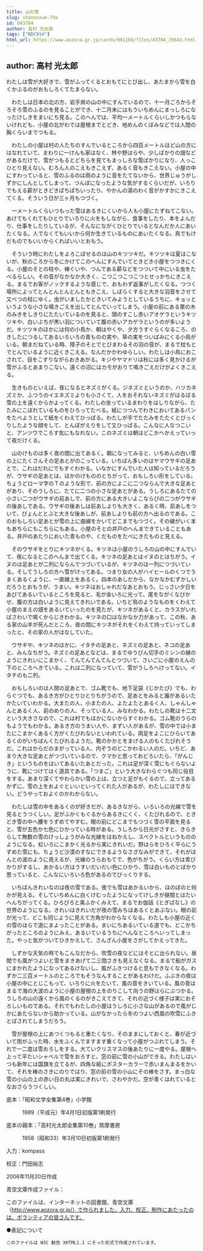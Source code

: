 ```yaml
---
title: 山の雪
slug: shannoxue-79a
id: 043784
author: 高村 光太郎
tags: ["NDC914"]
html_url: https://www.aozora.gr.jp/cards/001168/files/43784_25643.html
---
```


## author: 高村 光太郎

わたしは雪が大好きで、雪がふってくるとおもてにとび出し、あたまから雪を白くかぶるのがおもしろくてたまらない。

　わたしは日本の北の方、岩手県の山の中にすんでいるので、十一月ごろからそろそろ雪のふるのを見ることができ、十二月末にはもういちめんにまっしろになったけしきをまいにち見る。このへんでは、平均一メートルくらいしかつもらないけれども、小屋の北がわでは屋根までとどき、地めんのくぼみなどでは人間の胸くらいまでつもる。

　わたしの小屋は村の人たちのすんでいるところから四百メートルほど山の方にはなれていて、まわりに一けんも家はなく、林や野はらや、少しばかりの畑などがあるだけで、雪がつもるとどちらを見てもまっしろな雪ばかりになり、人っこひとり見えない。むろん人のこえもきこえず、あるく音もきこえない。小屋の中にすわっていると、雪のふるのは雨のように音をたてないから、世界じゅうがしずかにしんとしてしまって、つんぼになったような気がするくらいだが、いろりでもえる薪がときどきぱちぱちいったり、やかんの湯のわく音がかすかにきこえてくる。そういう日が三ヶ月もつづく。

　一メートルくらいつもった雪はあるきにくいから人も小屋にたずねてこない。あけてもくれてもひとりでいろりに火をもしながら、食事をしたり、本をよんだり、仕事をしたりしているが、そんなにながくひとりでいるとなんだか人にあいたくなる。人でなくてもいいから何か生きているものにあいたくなる。鳥でもけだものでもいいからくればいいとおもう。

　そういう時にわたしをよろこばせるのは山のキツツキだ。キツツキは夏はこないが、秋のころから冬にかけてこのへんにすんでいてときどき小屋をつつきにくる。小屋のそとの柱や、棒ぐいや、つんである薪などをつついて中にいる虫をたべるらしい。その音がなかなか大きく、こつこつこつこつとせっかちにきこえる。まるでお客がノックするような感じで、おもわず返事がしたくなる。つつく場所によってとんとんとんとんともきこえ、しばらくすると大きな羽音をさせて又べつの柱にゆく。虫がいましたかときいてみようとしているうちに、キョッというような小さな鳴きごえを出してとんでいってしまう。小屋の前にある栗の木のみきをしきりにたたいているのを見ると、頭のすこし赤いアオゲラというキツツキや、白いぶちが黒い羽についていて腹の赤いアカゲラというのが多いようだ。キツツキのほかには何の小鳥か、朝はやくや、夕方うすぐらくなるころ、のきしたにつるしてあるいろいろの青ものの実や、草の実をついばみにくる小鳥がいる。朝まだねている時、障子のそとでとびまわるその羽の音が、まるで枕もとでとんでいるように近くきこえる。なんだかかわゆらしい。わたしは小鳥におこされて、目をこすりながらおきあがる。キジやヤマドリは秋には多く見かけるが雪がふるとあまりこない。遠くの沼にはカモがおりて鳴きごえだけがよくきこえる。

　生きものといえば、夜になるとネズミがくる。ジネズミというのか、ハツカネズミか、ふつうのイエネズミよりも小さくて、人をおそれないネズミがはるばる雪の上を遠くからかよってくる。わたしの坐っているまわりをはしりながら、たたみにこぼれているものをひろってたべる。紙につつんでわきにおいてあるパンをたべようとして紙をくわえてひっぱる。わたしが手でたたみをたたくとびっくりしたような顔をして、とんぼがえりをして又ひっぱる。こんなに人なつこいと、アンツウでころす気にもなれない。このネズミは朝はどこかへかえっていって夜だけくる。

　山のけものは多く夜の間に出てあるく。朝になってみると、いちめんの白い雪の上にたくさんその足あとがのこっている。いちばん多いのはヤマウサギの足あとで、これはだれにでもすぐわかる。いなかにすんでいた人は知っているだろうが、ウサギの足あとは、ほかのけもののとちがって、おもしろい形をしている。ちょうどローマ字のＴのような形で、前の方によこに二つならんで大きな足あとがあり、そのうしろに、たてに二つの小さな足あとがある。うしろにあるたての小さい二つがウサギの前あしで、前の方にある大きいよこならびの二つがウサギの後あしである。ウサギの後あしは前あしよりも大きく、あるく時、前あしをついて、ぴょんととぶと大きな後あしが、前あしよりも前の方へ出るのである。このおもしろい足あとが雪の上に曲線をかいてどこまでもつづく。その線がいく本もあちらにもこちらにもある。小屋のそとの井戸のへんまできていることもある。井戸のあたりにおいた青ものや、くだものをたべにきたものと見える。

　そのウサギをとりにキツネがくる。キツネは小屋のうしろの山の中にすんでいて、夜になるとこのへんまで出てくる。キツネの足あとはイヌのとはちがう。イヌのは足あとが二列にならんでつづいているが、キツネのは一列につづいている。そしてうしろの方へ雪がけってある。つまり女の人がハイヒールのくつでうまくあるくように、一直線上をあるく。四本のあしだから、なかなかむずかしいだろうとおもうが、うまい。キツネはおしゃれだなあとおもう。じっさい夕日をあびてあるいているところを見ると、毛が金いろに光って、尾をながくなびかせ、腹の方は白いように見えてきれいである。いちど鳥のようなものをくわえて小屋のまえの畑をあるいていったのを見たが、キツネがあるくと、カラスがいればさわいで鳴くからじきわかる。キツネの口はなかなか力があって、この秋、ある家の山羊が死んだところ、夜の間にキツネがそれをくわえて持っていってしまったと、その家の人がはなしていた。

　ウサギや、キツネのほかに、イタチの足あと、ネズミの足あと、ネコの足あと、みんなちがう。ネズミの足あとなどは、まるでゆうびん切手のミシンの線のようにきれいにこまかく、てんてんてんてんとつづいて、さいごに小屋のえんの下のところへきている。これは二列になっていて、雪がうしろへけってない。イタチのも二列。

　おもしろいのは人間の足あとで、ゴム靴でも、地下足袋《じかたび》でも、わらぐつでも、あるき方がひとりひとりちがうので、足あとをみると誰があるいたかたいていわかる。大またの人、小またの人、よたよたとあるく人、しゃんしゃんとあるく人、前のめりの人、そっている人、みなわかる。わたしの靴は十二文という大きさなので、これは村でもほかにないからすぐわかる。ゴム靴のうらのもようでもわかる。あるき方のうまい人や、まずい人があるが、雪の中では小またにこまかくあるく方がくたびれないといわれている。両足をよこにひらいてあるくのがいちばんくたびれるようだ。靴のかかとをまげる人のもくたびれそうだ。これはからだのまがっている人、内ぞうのどこかわるい人のだ。いちど、あまり大きな足あとがつづいているので、クマかと思っておどろいたら、「がんじき」というものをはいてあるいたあとだった。これは足が深く雪にもぐらないように、靴につけてはく道具である。「つまご」という大きなわらぐつも同じ役目をする。あまり深くてやわらかい雪の上は、立つと足がもぐるので、立ってあるかずに、雪の上をおよぐといいといってくれた人があるが、わたしにはできない。どうやっておよぐのかわからない。

　わたしは雪の中をあるくのが好きだが、あるきながら、いろいろの光線で雪を見るとうつくしい。足がふかくもぐるからあるきにくく、くたびれるので、ときどき雪の中へ腰をうずめてやすむ。眼の前にどこまでもつづく雪の平面を見ると、雪が五色か七色にひかっている時がある。うしろから日光がさすと、きらきらして無数の雪のけっしょうがみな光線をはねかえし、スペクトルというもののようになる。虹いろにこまかく光るから実にきれいだ。野はらをひろく平らにうずめた雪にも、ちょうど沙漠のすなにできるようなさざなみができて、それがほんとの波のように見えるが、光線のうらおもてで、色がちがう。くらい方は青びかりがするし、あかるい方はうすいだいだい色にひかり、雪は白いものとばかり思っていると、こんなにいろいろ色があるのでびっくりする。

　いちばんきれいなのは夜の雪である。夜でも雪はあかるいから、ほのぼのと何かが見える。そしていちめんに白くけむったようになってけしきが昼間とはたいへんちがってくる。ひろびろと奥ふかくみえて、まるでお伽話《とぎばなし》の世界のようになる。きれいはきれいだが夜の雪みちはあるくとあぶない。眼の前が光って、どこも同じように見えて方角がわからなくなる。わたしも小屋の近くの雪のはらで道にまよったことがある。まいにちあるいている道でも、どこかちがったところのようにみえ、あるいているうちにへんなところへいってしまった。やっと気がついてひきかえして、さんざん小屋をさがしてかえってきた。

　しずかな天気の時でもこんなだから、吹雪の夜などにはそとに出られない。昼間でも風がつよいと雪をまきあげて二三間さきも見えなくなる。まるで船がガスにまかれたようになってあるけないし、風がふきつけると息もできなくなる。わずか二三百メートルのところでもそうなんすることがあるわけだ。ふぶきの夜は小屋の中にとじこもって、いろりに火をたいて、風の音をきいている。風の音はまるで海の大波のように小屋の屋根の上をのりこして向うの野はらにぶつかる。うしろの山の遠くから風のくるのがきこえてきて、それの近づく様子は実におそろしいものである。それでもわたしの小屋はうしろに小さな山があるので風がじかにあたらないから助かっている。山がなかったら冬のつよい西風の吹雪にふきとばされてしまうだろう。

　雪が屋根の上にあつくつもると重たくなり、そのままにしておくと、春が近づいて雨がふった時、水をふくんでますます重くなって小屋がつぶれてしまう。それで一二度は雪おろしをする。大ていクリスマスの後あたりに一度やる。屋根へ上って平たいシャベルで雪をおろすと、窓の前に雪の小山ができる。わたしはいつも新年には国旗を立てるが、四角な紙にポスターカラーで赤いまんまるをかいて、それを棒のさきにのりではり、窓の前の雪の小山にその棒をさす。まっ白な雪の小山の上の赤い日の丸は実にきれいで、さわやかだ。空が青くはれているとなおさらうつくしい。













底本：「昭和文学全集第4巻」小学館


　　　1989（平成元）年4月1日初版第1刷発行

底本の親本：「高村光太郎全集第10巻」筑摩書房

　　　1958（昭和33）年3月10日初版第1刷発行

入力：kompass

校正：門田裕志

2006年11月20日作成

青空文庫作成ファイル：

このファイルは、インターネットの図書館、青空文庫（http://www.aozora.gr.jp/）で作られました。入力、校正、制作にあたったのは、ボランティアの皆さんです。











●表記について


	このファイルは W3C 勧告 XHTML1.1 にそった形式で作成されています。